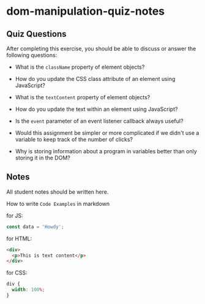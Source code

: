 # dom-manipulation-quiz-notes

## Quiz Questions

After completing this exercise, you should be able to discuss or answer the following questions:

- What is the `className` property of element objects?

- How do you update the CSS class attribute of an element using JavaScript?

- What is the `textContent` property of element objects?

- How do you update the text within an element using JavaScript?

- Is the `event` parameter of an event listener callback always useful?

- Would this assignment be simpler or more complicated if we didn't use a variable to keep track of the number of clicks?

- Why is storing information about a program in variables better than only storing it in the DOM?

## Notes

All student notes should be written here.

How to write `Code Examples` in markdown

for JS:

```javascript
const data = 'Howdy';
```

for HTML:

```html
<div>
  <p>This is text content</p>
</div>
```

for CSS:

```css
div {
  width: 100%;
}
```
